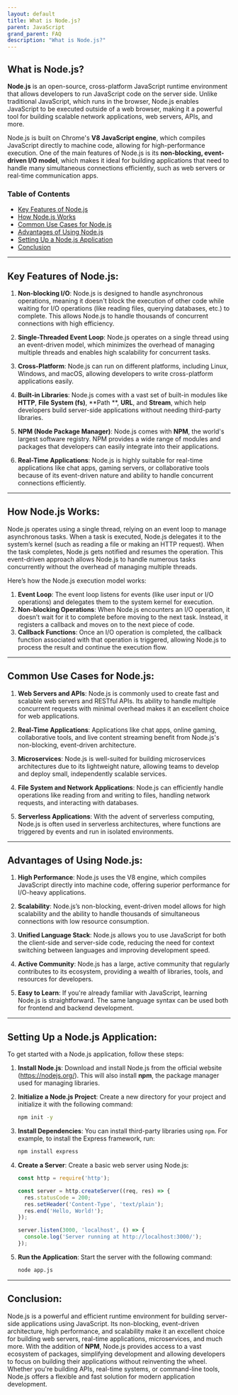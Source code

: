 ```yaml
---
layout: default
title: What is Node.js?
parent: JavaScript
grand_parent: FAQ
description: "What is Node.js?"
---
```


## What is Node.js?

**Node.js** is an open-source, cross-platform JavaScript runtime environment that allows developers to run JavaScript
code on the server side. Unlike traditional JavaScript, which runs in the browser, Node.js enables JavaScript to be
executed outside of a web browser, making it a powerful tool for building scalable network applications, web servers,
APIs, and more.

Node.js is built on Chrome's **V8 JavaScript engine**, which compiles JavaScript directly to machine code, allowing for
high-performance execution. One of the main features of Node.js is its **non-blocking, event-driven I/O model**, which
makes it ideal for building applications that need to handle many simultaneous connections efficiently, such as web
servers or real-time communication apps.

### Table of Contents

- [Key Features of Node.js](#key-features-of-nodejs)
- [How Node.js Works](#how-nodejs-works)
- [Common Use Cases for Node.js](#common-use-cases-for-nodejs)
- [Advantages of Using Node.js](#advantages-of-using-nodejs)
- [Setting Up a Node.js Application](#setting-up-a-nodejs-application)
- [Conclusion](#conclusion)

---

## Key Features of Node.js:

1. **Non-blocking I/O**: Node.js is designed to handle asynchronous operations, meaning it doesn't block the execution
   of other code while waiting for I/O operations (like reading files, querying databases, etc.) to complete. This
   allows Node.js to handle thousands of concurrent connections with high efficiency.

2. **Single-Threaded Event Loop**: Node.js operates on a single thread using an event-driven model, which minimizes the
   overhead of managing multiple threads and enables high scalability for concurrent tasks.

3. **Cross-Platform**: Node.js can run on different platforms, including Linux, Windows, and macOS, allowing developers
   to write cross-platform applications easily.

4. **Built-in Libraries**: Node.js comes with a vast set of built-in modules like **HTTP**, **File System (fs)**, **Path
   **, **URL**, and **Stream**, which help developers build server-side applications without needing third-party
   libraries.

5. **NPM (Node Package Manager)**: Node.js comes with **NPM**, the world's largest software registry. NPM provides a
   wide range of modules and packages that developers can easily integrate into their applications.

6. **Real-Time Applications**: Node.js is highly suitable for real-time applications like chat apps, gaming servers, or
   collaborative tools because of its event-driven nature and ability to handle concurrent connections efficiently.

---

## How Node.js Works:

Node.js operates using a single thread, relying on an event loop to manage asynchronous tasks. When a task is executed,
Node.js delegates it to the system’s kernel (such as reading a file or making an HTTP request). When the task completes,
Node.js gets notified and resumes the operation. This event-driven approach allows Node.js to handle numerous tasks
concurrently without the overhead of managing multiple threads.

Here’s how the Node.js execution model works:

1. **Event Loop**: The event loop listens for events (like user input or I/O operations) and delegates them to the
   system kernel for execution.
2. **Non-blocking Operations**: When Node.js encounters an I/O operation, it doesn’t wait for it to complete before
   moving to the next task. Instead, it registers a callback and moves on to the next piece of code.
3. **Callback Functions**: Once an I/O operation is completed, the callback function associated with that operation is
   triggered, allowing Node.js to process the result and continue the execution flow.

---

## Common Use Cases for Node.js:

1. **Web Servers and APIs**: Node.js is commonly used to create fast and scalable web servers and RESTful APIs. Its
   ability to handle multiple concurrent requests with minimal overhead makes it an excellent choice for web
   applications.

2. **Real-Time Applications**: Applications like chat apps, online gaming, collaborative tools, and live content
   streaming benefit from Node.js's non-blocking, event-driven architecture.

3. **Microservices**: Node.js is well-suited for building microservices architectures due to its lightweight nature,
   allowing teams to develop and deploy small, independently scalable services.

4. **File System and Network Applications**: Node.js can efficiently handle operations like reading from and writing to
   files, handling network requests, and interacting with databases.

5. **Serverless Applications**: With the advent of serverless computing, Node.js is often used in serverless
   architectures, where functions are triggered by events and run in isolated environments.

---

## Advantages of Using Node.js:

1. **High Performance**: Node.js uses the V8 engine, which compiles JavaScript directly into machine code, offering
   superior performance for I/O-heavy applications.

2. **Scalability**: Node.js’s non-blocking, event-driven model allows for high scalability and the ability to handle
   thousands of simultaneous connections with low resource consumption.

3. **Unified Language Stack**: Node.js allows you to use JavaScript for both the client-side and server-side code,
   reducing the need for context switching between languages and improving development speed.

4. **Active Community**: Node.js has a large, active community that regularly contributes to its ecosystem, providing a
   wealth of libraries, tools, and resources for developers.

5. **Easy to Learn**: If you're already familiar with JavaScript, learning Node.js is straightforward. The same language
   syntax can be used both for frontend and backend development.

---

## Setting Up a Node.js Application:

To get started with a Node.js application, follow these steps:

1. **Install Node.js**: Download and install Node.js from the official website (https://nodejs.org/). This will also
   install **npm**, the package manager used for managing libraries.

2. **Initialize a Node.js Project**: Create a new directory for your project and initialize it with the following
   command:
   ```bash
   npm init -y
   ```

3. **Install Dependencies**: You can install third-party libraries using `npm`. For example, to install the Express
   framework, run:
   ```bash
   npm install express
   ```

4. **Create a Server**: Create a basic web server using Node.js:
   ```javascript
   const http = require('http');

   const server = http.createServer((req, res) => {
     res.statusCode = 200;
     res.setHeader('Content-Type', 'text/plain');
     res.end('Hello, World!');
   });

   server.listen(3000, 'localhost', () => {
     console.log('Server running at http://localhost:3000/');
   });
   ```

5. **Run the Application**: Start the server with the following command:
   ```bash
   node app.js
   ```

---

## Conclusion:

Node.js is a powerful and efficient runtime environment for building server-side applications using JavaScript. Its
non-blocking, event-driven architecture, high performance, and scalability make it an excellent choice for building web
servers, real-time applications, microservices, and much more. With the addition of **NPM**, Node.js provides access to
a vast ecosystem of packages, simplifying development and allowing developers to focus on building their applications
without reinventing the wheel. Whether you're building APIs, real-time systems, or command-line tools, Node.js offers a
flexible and fast solution for modern application development.  
